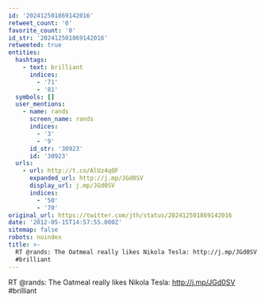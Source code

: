 ```yaml
---
id: '202412501869142016'
retweet_count: '0'
favorite_count: '0'
id_str: '202412501869142016'
retweeted: true
entities:
  hashtags:
    - text: brilliant
      indices:
        - '71'
        - '81'
  symbols: []
  user_mentions:
    - name: rands
      screen_name: rands
      indices:
        - '3'
        - '9'
      id_str: '30923'
      id: '30923'
  urls:
    - url: http://t.co/AlUz4qOF
      expanded_url: http://j.mp/JGd0SV
      display_url: j.mp/JGd0SV
      indices:
        - '50'
        - '70'
original_url: https://twitter.com/jth/status/202412501869142016
date: '2012-05-15T14:57:55.000Z'
sitemap: false
robots: noindex
title: >-
  RT @rands: The Oatmeal really likes Nikola Tesla: http://j.mp/JGd0SV
  #brilliant
---
```


RT @rands: The Oatmeal really likes Nikola Tesla: http://j.mp/JGd0SV #brilliant